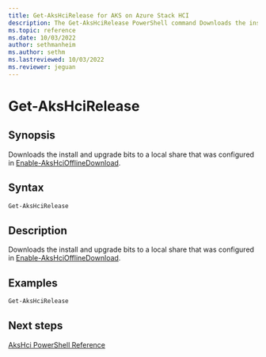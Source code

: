 ```yaml
---
title: Get-AksHciRelease for AKS on Azure Stack HCI
description: The Get-AksHciRelease PowerShell command Downloads the install and upgrade bits to a local share that was configured in Enable-AksHciOfflineDownload.
ms.topic: reference
ms.date: 10/03/2022
author: sethmanheim
ms.author: sethm 
ms.lastreviewed: 10/03/2022
ms.reviewer: jeguan
---
```


# Get-AksHciRelease

## Synopsis
Downloads the install and upgrade bits to a local share that was configured in [Enable-AksHciOfflineDownload](enable-akshciofflinedownload.md).

## Syntax

```powershell
Get-AksHciRelease 
```

## Description
Downloads the install and upgrade bits to a local share that was configured in [Enable-AksHciOfflineDownload](enable-akshciofflinedownload.md).

## Examples

```PowerShell
Get-AksHciRelease 
```

## Next steps

[AksHci PowerShell Reference](index.md)